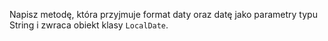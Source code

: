 Napisz metodę, która przyjmuje format daty oraz datę jako parametry typu String i zwraca obiekt klasy `LocalDate`.